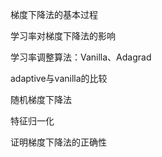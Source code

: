 梯度下降法的基本过程  

学习率对梯度下降法的影响  

学习率调整算法：Vanilla、Adagrad

adaptive与vanilla的比较

随机梯度下降法

特征归一化

证明梯度下降法的正确性